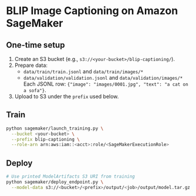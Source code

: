 # BLIP Image Captioning on Amazon SageMaker

## One-time setup
1) Create an S3 bucket (e.g., `s3://<your-bucket>/blip-captioning/`).
2) Prepare data:
   - `data/train/train.jsonl` and `data/train/images/*`
   - `data/validation/validation.jsonl` and `data/validation/images/*`
   Each JSONL row: `{"image": "images/0001.jpg", "text": "a cat on a sofa"}`.
3) Upload to S3 under the `prefix` used below.

## Train
```bash
python sagemaker/launch_training.py \
  --bucket <your-bucket> \
  --prefix blip-captioning \
  --role-arn arn:aws:iam::<acct>:role/<SageMakerExecutionRole>
```
## Deploy
```bash
# Use printed ModelArtifacts S3 URI from training
python sagemaker/deploy_endpoint.py \
  --model-data s3://<bucket>/<prefix>/output/<job>/output/model.tar.gz
```
